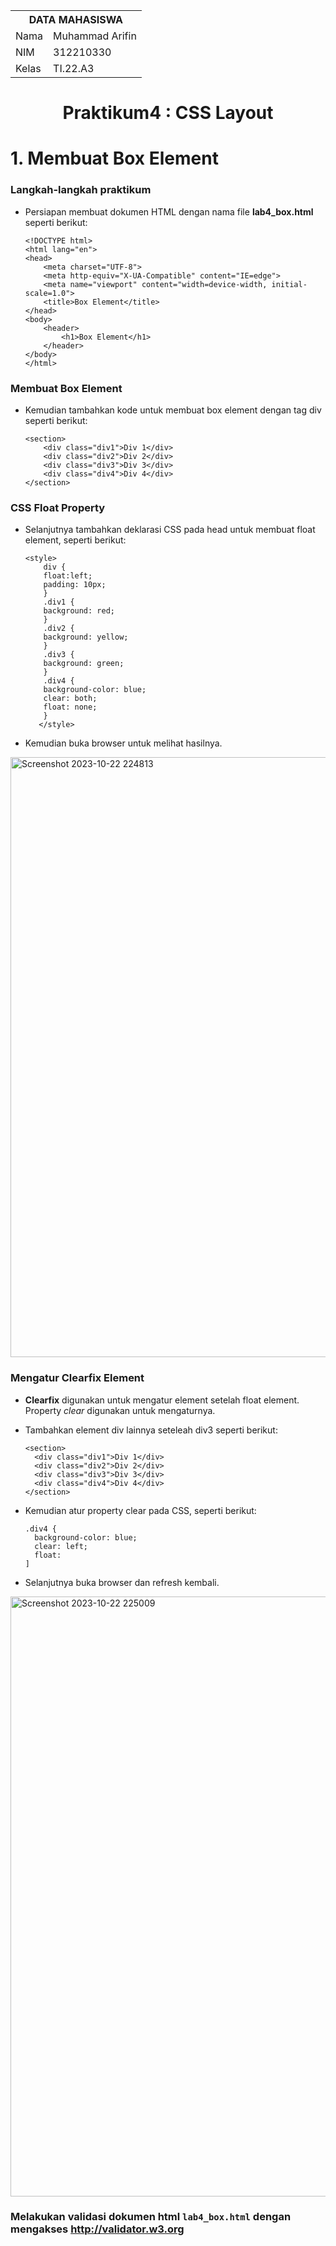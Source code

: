 <table>
  <tr>
    <th colspan="2">DATA MAHASISWA</th>
  </tr>
  <tr>
    <td>Nama</td>
    <td>Muhammad Arifin</td>
  </tr>
  <tr>
    <td>NIM</td>
    <td>312210330</td>
  </tr>
  <tr>
    <td>Kelas</td>
    <td>TI.22.A3</td>
  </tr>
</table>

# <p align="center">Praktikum4 : CSS Layout</p>

# 1. Membuat Box Element

### Langkah-langkah praktikum

- Persiapan membuat dokumen HTML dengan nama file <b>lab4_box.html</b> seperti berikut:

      <!DOCTYPE html>
      <html lang="en">
      <head>
          <meta charset="UTF-8">
          <meta http-equiv="X-UA-Compatible" content="IE=edge">
          <meta name="viewport" content="width=device-width, initial-scale=1.0">
          <title>Box Element</title>
      </head>
      <body>
          <header>
              <h1>Box Element</h1>
          </header>
      </body>
      </html>

### Membuat Box Element

- Kemudian tambahkan kode untuk membuat box element dengan tag div seperti berikut:

      <section>
          <div class="div1">Div 1</div>
          <div class="div2">Div 2</div>
          <div class="div3">Div 3</div>
          <div class="div4">Div 4</div>
      </section>

### CSS Float Property

- Selanjutnya tambahkan deklarasi CSS pada head untuk membuat float element, seperti berikut:

      <style>
          div {
          float:left;
          padding: 10px; 
          }
          .div1 {
          background: red;
          }
          .div2 {
          background: yellow;
          }
          .div3 {
          background: green;
          }
          .div4 {
          background-color: blue;
          clear: both;
          float: none;
          }
         </style>

- Kemudian buka browser untuk melihat hasilnya.
<img width="960" alt="Screenshot 2023-10-22 224813" src="https://github.com/marifinnnnn/Lab4Web/assets/115518274/eda32b5d-5cf5-4267-a64f-a20e70100f78">

### Mengatur Clearfix Element

- <b>Clearfix</b> digunakan untuk mengatur element setelah float element. Property <i>clear</i> digunakan untuk mengaturnya.

- Tambahkan element div lainnya seteleah div3 seperti berikut:

      <section>
        <div class="div1">Div 1</div>
        <div class="div2">Div 2</div>
        <div class="div3">Div 3</div>
        <div class="div4">Div 4</div>
      </section>

- Kemudian atur property clear pada CSS, seperti berikut:
  
      .div4 {
        background-color: blue;
        clear: left;
        float:
      ]

- Selanjutnya buka browser dan refresh kembali.
<img width="960" alt="Screenshot 2023-10-22 225009" src="https://github.com/marifinnnnn/Lab4Web/assets/115518274/acc0f0cb-e4de-4c95-a729-7ea376edce5c">

### Melakukan validasi dokumen html ```lab4_box.html``` dengan mengakses http://validator.w3.org
